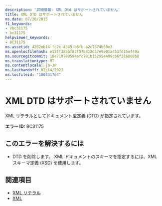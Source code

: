 ```yaml
---
description: '詳細情報: XML Dtd はサポートされていません'
title: XML DTD はサポートされていません
ms.date: 07/20/2015
f1_keywords:
- vbc31175
- bc31175
helpviewer_keywords:
- BC31175
ms.assetid: 4202eb14-fc2c-4345-b6fb-a2c7574b60e3
ms.openlocfilehash: e12ff38b6f83f57b812d57e9e01a453fd15ef49a
ms.sourcegitcommit: 10e719780594efc781b15295e499c66f316068b8
ms.translationtype: MT
ms.contentlocale: ja-JP
ms.lasthandoff: 02/14/2021
ms.locfileid: "100431764"
---
```

# <a name="xml-dtds-are-not-supported"></a>XML DTD はサポートされていません

XML リテラルとしてドキュメント型定義 (DTD) が指定されています。  
  
 **エラー ID:** BC31175  
  
## <a name="to-correct-this-error"></a>このエラーを解決するには  
  
- DTD を削除します。 XML ドキュメントのスキーマを指定するには、XML スキーマ定義 (XSD) を使用します。  
  
## <a name="see-also"></a>関連項目

- [XML リテラル](../language-reference/xml-literals/index.md)
- [XML](../programming-guide/language-features/xml/index.md)
